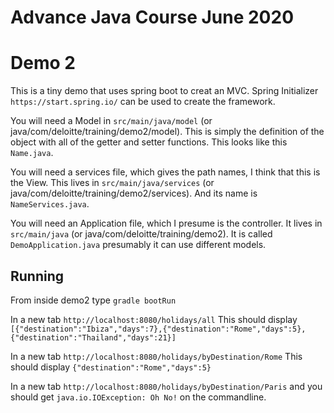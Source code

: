 # Advance Java Course June 2020
 # Demo 2

 This is a tiny demo that uses spring boot to creat an MVC.
 Spring Initializer `https://start.spring.io/` can be used to create the framework. 

 You will need a Model in `src/main/java/model` (or java/com/deloitte/training/demo2/model).
 This is simply the definition of the object with all of the getter and setter functions.
 This looks like this `Name.java`.

 You will need a services file, which gives the path names, I think that this is the View.
 This lives in  `src/main/java/services` (or java/com/deloitte/training/demo2/services).
 And its name is `NameServices.java`.

 You will need an Application file, which I presume is the controller.
 It lives in `src/main/java` (or java/com/deloitte/training/demo2).
 It is called `DemoApplication.java` presumably it can use different models.


## Running
From inside demo2 type `gradle bootRun`

In a new tab `http://localhost:8080/holidays/all`
This should display `[{"destination":"Ibiza","days":7},{"destination":"Rome","days":5},{"destination":"Thailand","days":21}]`

In a new tab `http://localhost:8080/holidays/byDestination/Rome`
This should display `{"destination":"Rome","days":5}`

In a new tab `http://localhost:8080/holidays/byDestination/Paris` and you should get `java.io.IOException: Oh No!` on the commandline.



